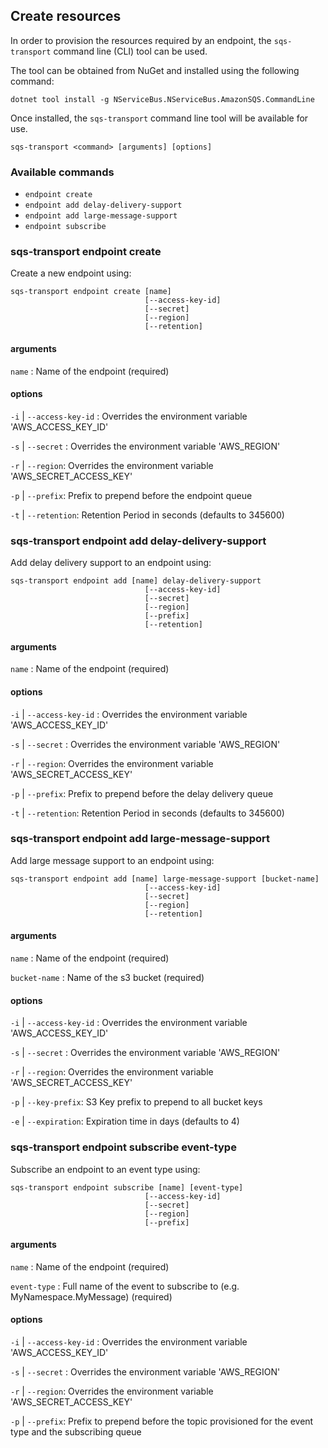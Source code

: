 ## Create resources

In order to provision the resources required by an endpoint, the `sqs-transport` command line (CLI) tool can be used.

The tool can be obtained from NuGet and installed using the following command:

```
dotnet tool install -g NServiceBus.NServiceBus.AmazonSQS.CommandLine
```

Once installed, the `sqs-transport` command line tool will be available for use.

`sqs-transport <command> [arguments] [options]`

### Available commands

- `endpoint create`
- `endpoint add delay-delivery-support`
- `endpoint add large-message-support`
- `endpoint subscribe`

### sqs-transport endpoint create

Create a new endpoint using:

```
sqs-transport endpoint create [name]
                              [--access-key-id]
                              [--secret]
                              [--region]
                              [--retention]
```

#### arguments

`name` : Name of the endpoint (required)

#### options
 
`-i` | `--access-key-id` : Overrides the environment variable 'AWS_ACCESS_KEY_ID'

`-s` | `--secret` : Overrides the environment variable 'AWS_REGION'

`-r` | `--region`: Overrides the environment variable 'AWS_SECRET_ACCESS_KEY'

`-p` | `--prefix`: Prefix to prepend before the endpoint queue

`-t` | `--retention`: Retention Period in seconds (defaults to 345600)

### sqs-transport endpoint add delay-delivery-support

Add delay delivery support to an endpoint using:

```
sqs-transport endpoint add [name] delay-delivery-support
                              [--access-key-id]
                              [--secret]
                              [--region]
                              [--prefix]
                              [--retention]
```

#### arguments

`name` : Name of the endpoint (required)

#### options
 
`-i` | `--access-key-id` : Overrides the environment variable 'AWS_ACCESS_KEY_ID'

`-s` | `--secret` : Overrides the environment variable 'AWS_REGION'

`-r` | `--region`: Overrides the environment variable 'AWS_SECRET_ACCESS_KEY'

`-p` | `--prefix`: Prefix to prepend before the delay delivery queue

`-t` | `--retention`: Retention Period in seconds (defaults to 345600)

### sqs-transport endpoint add large-message-support

Add large message support to an endpoint using:

```
sqs-transport endpoint add [name] large-message-support [bucket-name]
                              [--access-key-id]
                              [--secret]
                              [--region]
                              [--retention]
```

#### arguments

`name` : Name of the endpoint (required)

`bucket-name` : Name of the s3 bucket (required)

#### options
 
`-i` | `--access-key-id` : Overrides the environment variable 'AWS_ACCESS_KEY_ID'

`-s` | `--secret` : Overrides the environment variable 'AWS_REGION'

`-r` | `--region`: Overrides the environment variable 'AWS_SECRET_ACCESS_KEY'

`-p` | `--key-prefix`: S3 Key prefix to prepend to all bucket keys

`-e` | `--expiration`: Expiration time in days (defaults to 4)

### sqs-transport endpoint subscribe event-type

Subscribe an endpoint to an event type using:

```
sqs-transport endpoint subscribe [name] [event-type]
                              [--access-key-id]
                              [--secret]
                              [--region]
                              [--prefix]
```

#### arguments

`name` : Name of the endpoint (required)

`event-type` : Full name of the event to subscribe to (e.g. MyNamespace.MyMessage) (required)

#### options
 
`-i` | `--access-key-id` : Overrides the environment variable 'AWS_ACCESS_KEY_ID'

`-s` | `--secret` : Overrides the environment variable 'AWS_REGION'

`-r` | `--region`: Overrides the environment variable 'AWS_SECRET_ACCESS_KEY'

`-p` | `--prefix`: Prefix to prepend before the topic provisioned for the event type and the subscribing queue